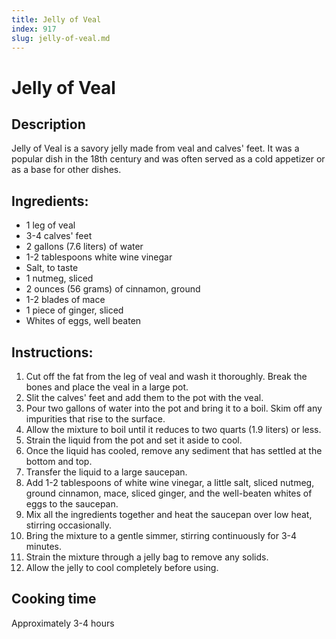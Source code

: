 ```yaml
---
title: Jelly of Veal
index: 917
slug: jelly-of-veal.md
---
```


# Jelly of Veal

## Description
Jelly of Veal is a savory jelly made from veal and calves' feet. It was a popular dish in the 18th century and was often served as a cold appetizer or as a base for other dishes.

## Ingredients:
- 1 leg of veal
- 3-4 calves' feet
- 2 gallons (7.6 liters) of water
- 1-2 tablespoons white wine vinegar
- Salt, to taste
- 1 nutmeg, sliced
- 2 ounces (56 grams) of cinnamon, ground
- 1-2 blades of mace
- 1 piece of ginger, sliced
- Whites of eggs, well beaten

## Instructions:
1. Cut off the fat from the leg of veal and wash it thoroughly. Break the bones and place the veal in a large pot.
2. Slit the calves' feet and add them to the pot with the veal.
3. Pour two gallons of water into the pot and bring it to a boil. Skim off any impurities that rise to the surface.
4. Allow the mixture to boil until it reduces to two quarts (1.9 liters) or less.
5. Strain the liquid from the pot and set it aside to cool.
6. Once the liquid has cooled, remove any sediment that has settled at the bottom and top.
7. Transfer the liquid to a large saucepan.
8. Add 1-2 tablespoons of white wine vinegar, a little salt, sliced nutmeg, ground cinnamon, mace, sliced ginger, and the well-beaten whites of eggs to the saucepan.
9. Mix all the ingredients together and heat the saucepan over low heat, stirring occasionally.
10. Bring the mixture to a gentle simmer, stirring continuously for 3-4 minutes.
11. Strain the mixture through a jelly bag to remove any solids.
12. Allow the jelly to cool completely before using.

## Cooking time
Approximately 3-4 hours